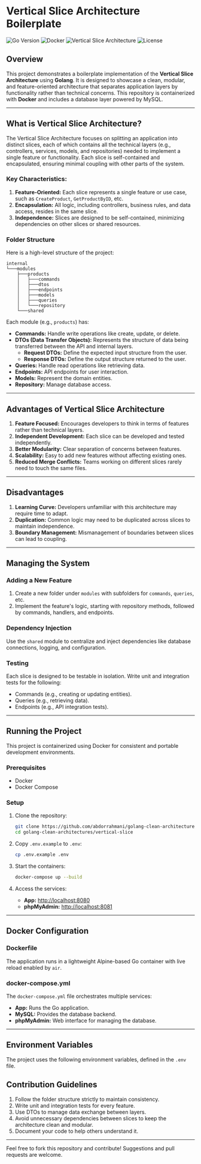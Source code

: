 # Vertical Slice Architecture Boilerplate

![Go Version](https://img.shields.io/badge/Go-1.23-blue?logo=go) ![Docker](https://img.shields.io/badge/Docker-Compose-blue?logo=docker) ![Vertical Slice Architecture](https://img.shields.io/badge/Architecture-Vertical--Slice-red?logo=structure) ![License](https://img.shields.io/badge/License-MIT-green)


## Overview

This project demonstrates a boilerplate implementation of the **Vertical Slice Architecture** using **Golang**. It is designed to showcase a clean, modular, and feature-oriented architecture that separates application layers by functionality rather than technical concerns. This repository is containerized with **Docker** and includes a database layer powered by MySQL.

---

## What is Vertical Slice Architecture?

The Vertical Slice Architecture focuses on splitting an application into distinct slices, each of which contains all the technical layers (e.g., controllers, services, models, and repositories) needed to implement a single feature or functionality. Each slice is self-contained and encapsulated, ensuring minimal coupling with other parts of the system.

### Key Characteristics:
1. **Feature-Oriented:** Each slice represents a single feature or use case, such as `CreateProduct`, `GetProductByID`, etc.
2. **Encapsulation:** All logic, including controllers, business rules, and data access, resides in the same slice.
3. **Independence:** Slices are designed to be self-contained, minimizing dependencies on other slices or shared resources.

### Folder Structure
Here is a high-level structure of the project:

```
internal
└───modules
    ├───products
    │   ├───commands
    │   ├───dtos
    │   ├───endpoints
    │   ├───models
    │   ├───queries
    │   └───repository
    └───shared
```

Each module (e.g., `products`) has:
- **Commands:** Handle write operations like create, update, or delete.
- **DTOs (Data Transfer Objects):** Represents the structure of data being transferred between the API and internal layers.
  - **Request DTOs:** Define the expected input structure from the user.
  - **Response DTOs:** Define the output structure returned to the user.
- **Queries:** Handle read operations like retrieving data.
- **Endpoints:** API endpoints for user interaction.
- **Models:** Represent the domain entities.
- **Repository:** Manage database access.

---

## Advantages of Vertical Slice Architecture

1. **Feature Focused:** Encourages developers to think in terms of features rather than technical layers.
2. **Independent Development:** Each slice can be developed and tested independently.
3. **Better Modularity:** Clear separation of concerns between features.
4. **Scalability:** Easy to add new features without affecting existing ones.
5. **Reduced Merge Conflicts:** Teams working on different slices rarely need to touch the same files.

---

## Disadvantages

1. **Learning Curve:** Developers unfamiliar with this architecture may require time to adapt.
2. **Duplication:** Common logic may need to be duplicated across slices to maintain independence.
3. **Boundary Management:** Mismanagement of boundaries between slices can lead to coupling.

---

## Managing the System
### Adding a New Feature
1. Create a new folder under `modules` with subfolders for `commands`, `queries`, etc.
2. Implement the feature's logic, starting with repository methods, followed by commands, handlers, and endpoints.

### Dependency Injection
Use the `shared` module to centralize and inject dependencies like database connections, logging, and configuration.

### Testing
Each slice is designed to be testable in isolation. Write unit and integration tests for the following:
- Commands (e.g., creating or updating entities).
- Queries (e.g., retrieving data).
- Endpoints (e.g., API integration tests).

---

## Running the Project

This project is containerized using Docker for consistent and portable development environments.

### Prerequisites
- Docker
- Docker Compose

### Setup
1. Clone the repository:
   ```bash
   git clone https://github.com/abdorrahmani/golang-clean-architectures.git
   cd golang-clean-architectures/vertical-slice
   ```

2. Copy `.env.example` to `.env`:
   ```bash
   cp .env.example .env
   ```

3. Start the containers:
   ```bash
   docker-compose up --build
   ```

4. Access the services:
    - **App:** [http://localhost:8080](http://localhost:8080)
    - **phpMyAdmin:** [http://localhost:8081](http://localhost:8081)

---

## Docker Configuration

### Dockerfile
The application runs in a lightweight Alpine-based Go container with live reload enabled by `air`.

### docker-compose.yml
The `docker-compose.yml` file orchestrates multiple services:

- **App:** Runs the Go application.
- **MySQL:** Provides the database backend.
- **phpMyAdmin:** Web interface for managing the database.

---

## Environment Variables

The project uses the following environment variables, defined in the `.env` file.

## Contribution Guidelines

1. Follow the folder structure strictly to maintain consistency.
2. Write unit and integration tests for every feature.
3. Use DTOs to manage data exchange between layers.
4. Avoid unnecessary dependencies between slices to keep the architecture clean and modular.
5. Document your code to help others understand it.

---

Feel free to fork this repository and contribute! Suggestions and pull requests are welcome.
